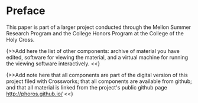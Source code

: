 # Preface #

This paper is part of a larger project  conducted through the Mellon Summer Research Program and the College Honors Program at the College of the Holy Cross.

{>>Add here the list of other components: archive of material you have edited, software for viewing the material, and a virtual machine for running the viewing software interactively. <<}


{>>Add note here that all components are part of the digital version of this project filed with Crossworks;  that all components are available from github;  and that all material is linked from the project's public github page http://phoros.github.io/ <<}